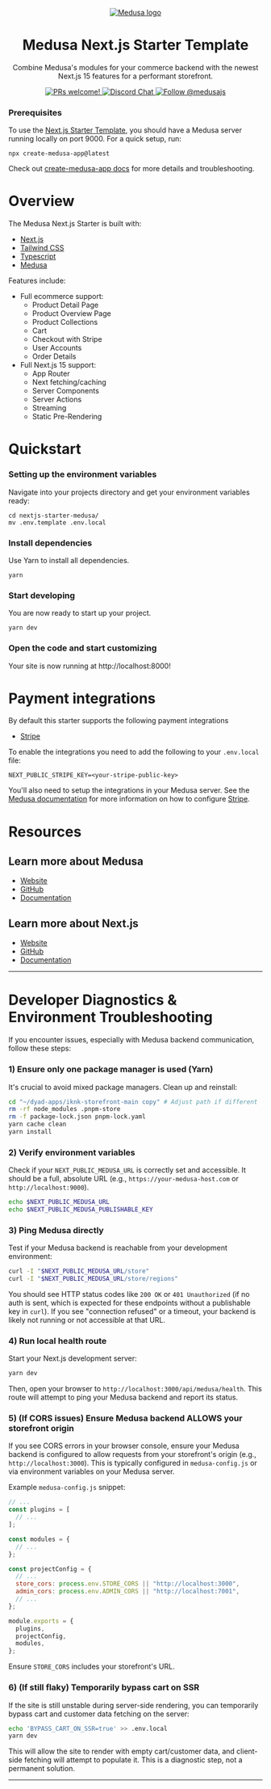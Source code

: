 <p align="center">
  <a href="https://www.medusajs.com">
  <picture>
    <source media="(prefers-color-scheme: dark)" srcset="https://user-images.githubusercontent.com/59018053/229103275-b5e482bb-4601-46e6-8142-244f531cebdb.svg">
    <source media="(prefers-color-scheme: light)" srcset="https://user-images.githubusercontent.com/59018053/229103726-e5b529a3-9b3f-4970-8a1f-c6af37f087bf.svg">
    <img alt="Medusa logo" src="https://user-images.githubusercontent.com/59018053/229103726-e5b529a3-9b3f-4970-8a1f-c6af37f087bf.svg">
    </picture>
  </a>
</p>

<h1 align="center">
  Medusa Next.js Starter Template
</h1>

<p align="center">
Combine Medusa's modules for your commerce backend with the newest Next.js 15 features for a performant storefront.</p>

<p align="center">
  <a href="https://github.com/medusajs/medusa/blob/master/CONTRIBUTING.md">
    <img src="https://img.shields.io/badge/PRs-welcome-brightgreen.svg?style=flat" alt="PRs welcome!" />
  </a>
  <a href="https://discord.gg/xpCwq3Kfn8">
    <img src="https://img.shields.io/badge/chat-on%20discord-7289DA.svg" alt="Discord Chat" />
  </a>
  <a href="https://twitter.com/intent/follow?screen_name=medusajs">
    <img src="https://img.shields.io/twitter/follow/medusajs.svg?label=Follow%20@medusajs" alt="Follow @medusajs" />
  </a>
</p>

### Prerequisites

To use the [Next.js Starter Template](https://medusajs.com/nextjs-commerce/), you should have a Medusa server running locally on port 9000.
For a quick setup, run:

```shell
npx create-medusa-app@latest
```

Check out [create-medusa-app docs](https://docs.medusajs.com/learn/installation) for more details and troubleshooting.

# Overview

The Medusa Next.js Starter is built with:

- [Next.js](https://nextjs.org/)
- [Tailwind CSS](https://tailwindcss.com/)
- [Typescript](https://www.typescriptlang.org/)
- [Medusa](https://medusajs.com/)

Features include:

- Full ecommerce support:
  - Product Detail Page
  - Product Overview Page
  - Product Collections
  - Cart
  - Checkout with Stripe
  - User Accounts
  - Order Details
- Full Next.js 15 support:
  - App Router
  - Next fetching/caching
  - Server Components
  - Server Actions
  - Streaming
  - Static Pre-Rendering

# Quickstart

### Setting up the environment variables

Navigate into your projects directory and get your environment variables ready:

```shell
cd nextjs-starter-medusa/
mv .env.template .env.local
```

### Install dependencies

Use Yarn to install all dependencies.

```shell
yarn
```

### Start developing

You are now ready to start up your project.

```shell
yarn dev
```

### Open the code and start customizing

Your site is now running at http://localhost:8000!

# Payment integrations

By default this starter supports the following payment integrations

- [Stripe](https://stripe.com/)

To enable the integrations you need to add the following to your `.env.local` file:

```shell
NEXT_PUBLIC_STRIPE_KEY=<your-stripe-public-key>
```

You'll also need to setup the integrations in your Medusa server. See the [Medusa documentation](https://docs.medusajs.com) for more information on how to configure [Stripe](https://docs.medusajs.com/resources/commerce-modules/payment/payment-provider/stripe#main).

# Resources

## Learn more about Medusa

- [Website](https://www.medusajs.com/)
- [GitHub](https://github.com/medusajs)
- [Documentation](https://docs.medusajs.com/)

## Learn more about Next.js

- [Website](https://nextjs.org/)
- [GitHub](https://github.com/vercel/next.js)
- [Documentation](https://nextjs.org/docs)

---

# Developer Diagnostics & Environment Troubleshooting

If you encounter issues, especially with Medusa backend communication, follow these steps:

### 1) Ensure only one package manager is used (Yarn)

It's crucial to avoid mixed package managers. Clean up and reinstall:

```bash
cd "~/dyad-apps/iknk-storefront-main copy" # Adjust path if different
rm -rf node_modules .pnpm-store
rm -f package-lock.json pnpm-lock.yaml
yarn cache clean
yarn install
```

### 2) Verify environment variables

Check if your `NEXT_PUBLIC_MEDUSA_URL` is correctly set and accessible. It should be a full, absolute URL (e.g., `https://your-medusa-host.com` or `http://localhost:9000`).

```bash
echo $NEXT_PUBLIC_MEDUSA_URL
echo $NEXT_PUBLIC_MEDUSA_PUBLISHABLE_KEY
```

### 3) Ping Medusa directly

Test if your Medusa backend is reachable from your development environment:

```bash
curl -I "$NEXT_PUBLIC_MEDUSA_URL/store"
curl -I "$NEXT_PUBLIC_MEDUSA_URL/store/regions"
```

You should see HTTP status codes like `200 OK` or `401 Unauthorized` (if no auth is sent, which is expected for these endpoints without a publishable key in `curl`). If you see "connection refused" or a timeout, your backend is likely not running or not accessible at that URL.

### 4) Run local health route

Start your Next.js development server:

```bash
yarn dev
```

Then, open your browser to `http://localhost:3000/api/medusa/health`. This route will attempt to ping your Medusa backend and report its status.

### 5) (If CORS issues) Ensure Medusa backend ALLOWS your storefront origin

If you see CORS errors in your browser console, ensure your Medusa backend is configured to allow requests from your storefront's origin (e.g., `http://localhost:3000`). This is typically configured in `medusa-config.js` or via environment variables on your Medusa server.

Example `medusa-config.js` snippet:

```javascript
// ...
const plugins = [
  // ...
];

const modules = {
  // ...
};

const projectConfig = {
  // ...
  store_cors: process.env.STORE_CORS || "http://localhost:3000",
  admin_cors: process.env.ADMIN_CORS || "http://localhost:7001",
  // ...
};

module.exports = {
  plugins,
  projectConfig,
  modules,
};
```

Ensure `STORE_CORS` includes your storefront's URL.

### 6) (If still flaky) Temporarily bypass cart on SSR

If the site is still unstable during server-side rendering, you can temporarily bypass cart and customer data fetching on the server:

```bash
echo 'BYPASS_CART_ON_SSR=true' >> .env.local
yarn dev
```

This will allow the site to render with empty cart/customer data, and client-side fetching will attempt to populate it. This is a diagnostic step, not a permanent solution.

---